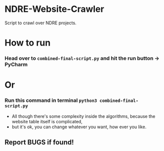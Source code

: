 # NDRE-Website-Crawler
Script to crawl over NDRE projects.

# How to run

### Head over to `combined-final-script.py` and hit the run button -> PyCharm

# Or

### Run this command in terminal `python3 combined-final-script.py`


* All though there's some complexity inside the algorithms, because the website table itself is complicated,
* but it's ok, you can change whatever you want, how ever you like.

## Report BUGS if found!
